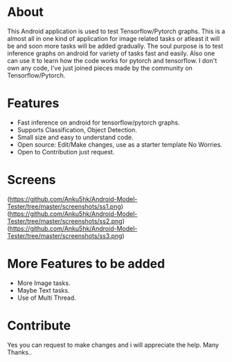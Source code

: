 # About
This Android application is used to test Tensorflow/Pytorch graphs. This is a almost all in one kind of application for image related tasks or atleast it will be and soon more tasks will be added gradually. The soul purpose is to test inference graphs on android for variety of tasks fast and easily. Also one can use it to learn how the code works for pytorch and tensorflow. I don't own any code, I've just joined pieces made by the community on Tensorflow/Pytorch.

# Features
- Fast inference on android for tensorflow/pytorch graphs.
- Supports Classification, Object Detection.
- Small size and easy to understand code.
- Open source: Edit/Make changes, use as a starter template No Worries.
- Open to Contribution just request.

# Screens
(https://github.com/Anku5hk/Android-Model-Tester/tree/master/screenshots/ss1.png)
(https://github.com/Anku5hk/Android-Model-Tester/tree/master/screenshots/ss2.png)
(https://github.com/Anku5hk/Android-Model-Tester/tree/master/screenshots/ss3.png)

# More Features to be added
- More Image tasks.
- Maybe Text tasks.
- Use of Multi Thread.

# Contribute
 Yes you can request to make changes and i will appreciate the help.
 Many Thanks..
